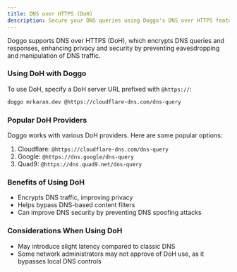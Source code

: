 ```yaml
---
title: DNS over HTTPS (DoH)
description: Secure your DNS queries using Doggo's DNS over HTTPS feature
---
```


Doggo supports DNS over HTTPS (DoH), which encrypts DNS queries and responses, enhancing privacy and security by preventing eavesdropping and manipulation of DNS traffic.

### Using DoH with Doggo

To use DoH, specify a DoH server URL prefixed with `@https://`:

```bash
doggo mrkaran.dev @https://cloudflare-dns.com/dns-query
```

### Popular DoH Providers

Doggo works with various DoH providers. Here are some popular options:

1. Cloudflare: `@https://cloudflare-dns.com/dns-query`
2. Google: `@https://dns.google/dns-query`
3. Quad9: `@https://dns.quad9.net/dns-query`

### Benefits of Using DoH

- Encrypts DNS traffic, improving privacy
- Helps bypass DNS-based content filters
- Can improve DNS security by preventing DNS spoofing attacks

### Considerations When Using DoH

- May introduce slight latency compared to classic DNS
- Some network administrators may not approve of DoH use, as it bypasses local DNS controls
